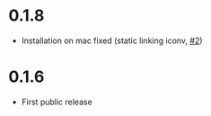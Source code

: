 

# 0.1.8
* Installation on mac fixed (static linking iconv, [#2](https://github.com/Roche/pyreadstat/issues/2))

# 0.1.6
* First public release